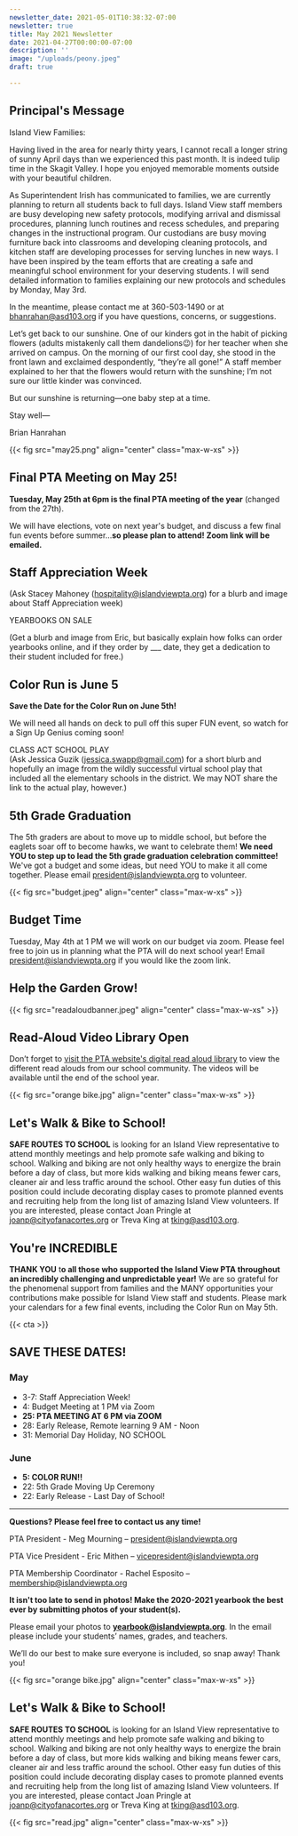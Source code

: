 ```yaml
---
newsletter_date: 2021-05-01T10:38:32-07:00
newsletter: true
title: May 2021 Newsletter
date: 2021-04-27T00:00:00-07:00
description: ''
image: "/uploads/peony.jpeg"
draft: true

---
```

## Principal's Message

Island View Families:

Having lived in the area for nearly thirty years, I cannot recall a longer string of sunny April days than we experienced this past month. It is indeed tulip time in the Skagit Valley. I hope you enjoyed memorable moments outside with your beautiful children.

As Superintendent Irish has communicated to families, we are currently planning to return all students back to full days. Island View staff members are busy developing new safety protocols, modifying arrival and dismissal procedures, planning lunch routines and recess schedules, and preparing changes in the instructional program. Our custodians are busy moving furniture back into classrooms and developing cleaning protocols, and kitchen staff are developing processes for serving lunches in new ways. I have been inspired by the team efforts that are creating a safe and meaningful school environment for your deserving students. I will send detailed information to families explaining our new protocols and schedules by Monday, May 3rd.

In the meantime, please contact me at 360-503-1490 or at [bhanrahan@asd103.org](mailto:bhanrahan@asd103.org) if you have questions, concerns, or suggestions.

Let’s get back to our sunshine. One of our kinders got in the habit of picking flowers (adults mistakenly call them dandelions😉) for her teacher when she arrived on campus. On the morning of our first cool day, she stood in the front lawn and exclaimed despondently, “they’re all gone!” A staff member explained to her that the flowers would return with the sunshine; I’m not sure our little kinder was convinced.

But our sunshine is returning—one baby step at a time.

Stay well—

Brian Hanrahan

{{< fig src="may25.png" align="center" class="max-w-xs" >}}

## Final PTA Meeting on May 25!

**Tuesday, May 25th at 6pm is the final PTA meeting of the year** (changed from the 27th).

We will have elections, vote on next year's budget, and discuss a few final fun events before summer...**so please plan to attend! Zoom link will be emailed.**

## Staff Appreciation Week

(Ask Stacey Mahoney ([hospitality@islandviewpta.org](mailto:hospitality@islandviewpta.org)) for a blurb and image about Staff Appreciation week)

YEARBOOKS ON SALE

(Get a blurb and image from Eric, but basically explain how folks can order yearbooks online, and if they order by ___ date, they get a dedication to their student included for free.)

## Color Run is June 5

**Save the Date for the Color Run on June 5th!**

We will need all hands on deck to pull off this super FUN event, so watch for a Sign Up Genius coming soon!

CLASS ACT SCHOOL PLAY  
(Ask Jessica Guzik ([jessica.swapp@gmail.com](mailto:jessica.swapp@gmail.com)) for a short blurb and hopefully an image from the wildly successful virtual school play that included all the elementary schools in the district. We may NOT share the link to the actual play, however.)

## 5th Grade Graduation

The 5th graders are about to move up to middle school, but before the eaglets soar off to become hawks, we want to celebrate them! **We need YOU to step up to lead the 5th grade graduation celebration committee!** We've got a budget and some ideas, but need YOU to make it all come together. Please email [president@islandviewpta.org](mailto:president@islandviewpta.org) to volunteer.

{{< fig src="budget.jpeg" align="center" class="max-w-xs" >}}

## Budget Time

Tuesday, May 4th at 1 PM we will work on our budget via zoom. Please feel free to join us in planning what the PTA will do next school year! Email [president@islandviewpta.org](mailto:president@islandviewpta.org) if you would like the zoom link.

## Help the Garden Grow!

{{< fig src="readaloudbanner.jpeg" align="center" class="max-w-xs" >}}

## Read-Aloud Video Library Open

Don’t forget to [visit the PTA website's digital read aloud library](https://www.islandviewpta.org/digital-read-aloud) to view the different read alouds from our school community. The videos will be available until the end of the school year.

{{< fig src="orange bike.jpg" align="center" class="max-w-xs" >}}

## Let's Walk & Bike to School!

**SAFE ROUTES TO SCHOOL** is looking for an Island View representative to attend monthly meetings and help promote safe walking and biking to school. Walking and biking are not only healthy ways to energize the brain before a day of class, but more kids walking and biking means fewer cars, cleaner air and less traffic around the school. Other easy fun duties of this position could include decorating display cases to promote planned events and recruiting help from the long list of amazing Island View volunteers. If you are interested, please contact Joan Pringle at [joanp@cityofanacortes.org](joanp@cityofanacortes.org) or Treva King at [tking@asd103.org](tking@asd103.org).

## You're INCREDIBLE

**THANK YOU** t**o all those who supported the Island View PTA throughout an incredibly challenging and unpredictable year!** We are so grateful for the phenomenal support from families and the MANY opportunities your contributions make possible for Island View staff and students. Please mark your calendars for a few final events, including the Color Run on May 5th.

{{< cta >}}

## SAVE THESE DATES!

### May

* 3-7: Staff Appreciation Week!
* 4:    Budget Meeting at 1 PM via Zoom
* **25:  PTA MEETING AT 6 PM via ZOOM**
* 28:  Early Release, Remote learning 9 AM - Noon
* 31:  Memorial Day Holiday, NO SCHOOL

### June

* **5:    COLOR RUN!!**
* 22:  5th Grade Moving Up Ceremony
* 22:  Early Release - Last Day of School!

***

**Questions? Please feel free to contact us any time!**

PTA President - Meg Mourning – [president@islandviewpta.org](mailto:president@islandviewpta.org)

PTA Vice President - Eric Mithen – [vicepresident@islandviewpta.org](mailto:vicepresident@islandviewpta.org)

PTA Membership Coordinator - Rachel Esposito – [membership@islandviewpta.org](mailto:membership@islandviewpta.org)

**It isn't too late to send in photos! Make the 2020-2021 yearbook the best ever by submitting photos of your student(s).**

Please email your photos to [**yearbook@islandviewpta.org**](mailto:yearbook@islandviewpta.org). In the email please include your students’ names, grades, and teachers.

We’ll do our best to make sure everyone is included, so snap away! Thank you!

{{< fig src="orange bike.jpg" align="center" class="max-w-xs" >}}

## Let's Walk & Bike to School!

**SAFE ROUTES TO SCHOOL** is looking for an Island View representative to attend monthly meetings and help promote safe walking and biking to school. Walking and biking are not only healthy ways to energize the brain before a day of class, but more kids walking and biking means fewer cars, cleaner air and less traffic around the school. Other easy fun duties of this position could include decorating display cases to promote planned events and recruiting help from the long list of amazing Island View volunteers. If you are interested, please contact Joan Pringle at [joanp@cityofanacortes.org](joanp@cityofanacortes.org) or Treva King at [tking@asd103.org](tking@asd103.org).

{{< fig src="read.jpg" align="center" class="max-w-xs" >}}